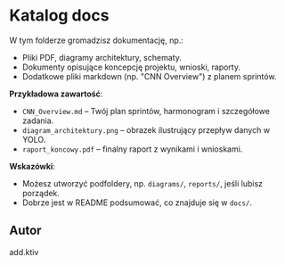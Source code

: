 # Katalog docs

W tym folderze gromadzisz dokumentację, np.:

- Pliki PDF, diagramy architektury, schematy.
- Dokumenty opisujące koncepcję projektu, wnioski, raporty.
- Dodatkowe pliki markdown (np. "CNN Overview") z planem sprintów.

**Przykładowa zawartość**:
- `CNN_Overview.md` – Twój plan sprintów, harmonogram i szczegółowe zadania.
- `diagram_architektury.png` – obrazek ilustrujący przepływ danych w YOLO.
- `raport_koncowy.pdf` – finalny raport z wynikami i wnioskami.

**Wskazówki**:
- Możesz utworzyć podfoldery, np. `diagrams/`, `reports/`, jeśli lubisz porządek.
- Dobrze jest w README podsumować, co znajduje się w `docs/`.

## Autor

add.ktiv